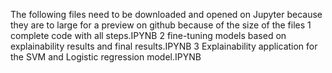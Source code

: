 The following files need to be downloaded and opened on Jupyter because they are to large for a preview on github because of the size of the files
1 complete code with all steps.IPYNB
2 fine-tuning models based on explainability results and final results.IPYNB
3 Explainability application for the SVM and Logistic regression model.IPYNB
